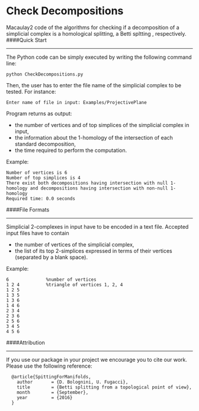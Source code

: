 # Check Decompositions
Macaulay2 code of the algorithms for checking if a decomposition of a simplicial complex is a homological splitting, a Betti spltting , respectively.
####Quick Start
***

The Python code can be simply executed by writing the following command line:

```
python CheckDecompositions.py
```

Then, the user has to enter the file name of the simplicial complex to be tested. For instance: 

```
Enter name of file in input: Examples/ProjectivePlane
```

Program returns as output:
* the number of vertices and of top simplices of the simplicial complex in input, 
* the information about the 1-homology of the intersection of each standard decomposition,
* the time required to perform the computation.

Example:

```
Number of vertices is 6
Number of top simplices is 4
There exist both decompositions having intersection with null 1-homology and decompositions having intersection with non-null 1-homology
Required time: 0.0 seconds
```


####File Formats
***

Simplicial 2-complexes in input have to be encoded in a text file.
Accepted input files have to contain 
* the number of vertices of the simplicial complex,  
* the list of its top 2-simplices expressed in terms of their vertices (separated by a blank space). 

Example:


```
6              %number of vertices 
1 2 4          %triangle of vertices 1, 2, 4
1 2 5
1 3 5
1 3 6
1 4 6
2 3 4
2 3 6
2 5 6
3 4 5
4 5 6
```


####Attribution
***

If you use our package in your project we encourage you to cite our work.
Please use the following reference:

```
  @article{SpittingForManifolds,
    author       = {D. Bolognini, U. Fugacci},
    title        = {Betti splitting from a topological point of view},
    month        = {September},
    year         = {2016}
  }
```
